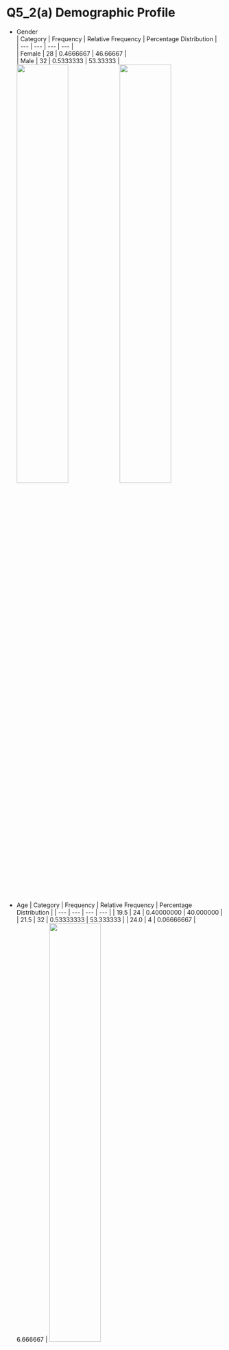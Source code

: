 # Q5_2(a) Demographic Profile
- Gender  
  | Category | Frequency | Relative Frequency | Percentage Distribution |  
  | --- | --- | --- | --- |  
  | Female | 28 | 0.4666667 | 46.66667 |  
  | Male | 32 | 0.5333333 | 53.33333 |  
  <img src="./images/Q5_Bar-Gender.jpg" width=50%><img src="./images/Q5_Pie-gender.jpg" width=50%>
- Age
  | Category | Frequency | Relative Frequency | Percentage Distribution |
  | --- | --- | --- | --- |
  | 19.5 | 24 | 0.40000000 | 40.000000 |
  | 21.5 | 32 | 0.53333333 | 53.333333 |
  | 24.0 | 4 | 0.06666667 | 6.666667 |
  <img src="./images/Q5_Bar-age.jpg" width=50%><img src="./images/Q5_Pie-age.jpg" width=50%>
- Saving Habit
  | Category | Frequency | Relative Frequency | Percentage Distribution |
  | --- | --- | --- | --- |
  | FKE | 8 | 0.13333333 | 13.333333 |
  | FKM | 4 | 0.06666667 | 6.666667 |
  | FKP | 3 | 0.05000000 | 5.000000 |
  | FPTT | 3 | 0.05000000 | 5.000000 |
  | FTKEE | 2 | 0.03333333 | 3.333333 |
  | FTMK | 40 | 0.66666667 | 66.666667 |
  <img src="./images/Q5_Bar-faculty.jpg" width=50%><img src="./images/Q5_Pie-faculty.jpg" width=50%>
- Allowance
  | Category | Frequency | Relative Frequency | Percentage Distribution |
  | --- | --- | --- | --- |
  | 100 | 31 | 0.5166667 | 51.66667 |
  | 350.5 | 22 | 0.3666667 | 36.66667 |
  | 650.5 | 7 | 0.1166667 | 11.66667 |
  <img src="./images/Q5_Bar-allowance.jpg" width=50%><img src="./images/Q5_Pie-allowance.jpg" width=50%>
- If student is taking a part time job:
  | Category | Frequency | Relative Frequency | Percentage Distribution |
  | --- | --- | --- | --- |
  | No | 50 | 0.8333333 | 83.33333 |
  | Yes | 10 | 0.1666667 | 16.66667 |
  <img src="./images/Q5_Bar-partTime.jpg" width=50%><img src="./images/Q5_Pie-partTime.jpg" width=50%>
- If a student has difficulty in managing money:
  | Category | Frequency | Relative Frequency | Percentage Distribution |
  | --- | --- | --- | --- |
  | 1 | 4 | 0.06666667 | 6.666667 |
  | 2 | 7 | 0.11666667 | 11.666667 |
  | 3 | 25 | 0.41666667 | 41.666667 |
  | 4 | 16 | 0.26666667 | 26.666667 |
  | 5 | 8 | 0.13333333 | 13.333333 |
  <img src="./images/Q5_Bar-MoneyMgmtDifficulty.jpg" width=50%><img src="./images/Q5_Pie-MoneyMgmtDifficulty.jpg" width=50%>
- If the student has ability to prepare his/her own weekly/monthly budget:
  | Category | Frequency | Relative Frequency | Percentage Distribution |
  | --- | --- | --- | --- |
  | 2 | 13 | 0.2166667 | 21.66667 |
  | 3 | 27 | 0.4500000 | 45.00000 |
  | 4 | 11 | 0.1833333 | 18.33333 |
  | 5 | 9 | 0.1500000 | 15.00000 |
  <img src="./images/Q5_Bar-abilityPrepareBudget.jpg" width=50%><img src="./images/Q5_Pie-abilityPrepareBudget.jpg" width=50%>
- If the student's parents' are good examples when it comes to money management:
  | Category | Frequency | Relative Frequency | Percentage Distribution |
  | --- | --- | --- | --- |
  | 2 | 3 | 0.05 | 5.00 |
  | 3 | 21 | 0.35 | 35.00 |
  | 4 | 21 | 0.35 | 35.00 |
  | 5 | 15 | 0.25 | 25.00 |
  <img src="./images/Q5_Bar-parentsGoodExample.jpg" width=50%><img src="./images/Q5_Pie-parentsGoodExample.jpg" width=50%>
- If the student appreciate it when parents give advice about what to do with money:
  | Category | Frequency | Relative Frequency | Percentage Distribution |
  | --- | --- | --- | --- |
  | 2 | 1 | 0.01666667 | 1.666667 |
  | 3 | 16 | 0.26666667 | 26.666667 |
  | 4 | 23 | 0.38333333 | 38.333333 |
  | 5 | 20 | 0.33333333 | 33.333333 |
  <img src="./images/Q5_Bar-appreciateAdvice.jpg" width=50%><img src="./images/Q5_Pie-appreciateAdvice.jpg" width=50%>
- If friends do regularly save with savings account:
  | Category | Frequency | Relative Frequency | Percentage Distribution |
  | --- | --- | --- | --- |
  | 1 | 4 | 0.06666667 | 6.666667 |
  | 2 | 15 | 0.25000000 | 25.000000 |
  | 3 | 18 | 0.30000000 | 30.000000 |
  | 4 | 16 | 0.26666667 | 26.666667 |
  | 5 | 7 | 0.11666667 | 11.666667 |
  <img src="./images/Q5_Bar-friendsSaveRegularly.jpg" width=50%><img src="./images/Q5_Pie-friendsSaveRegularly.jpg" width=50%>
- If the student regularly discusses about money management issue (saving) with friends:
  | Category | Frequency | Relative Frequency | Percentage Distribution |
  | --- | --- | --- | --- |
  | 1 | 7 | 0.1166667 | 11.66667 |
  | 2 | 19 | 0.3166667 | 31.66667 |
  | 3 | 23 | 0.3833333 | 38.33333 |
  | 4 | 8 | 0.1333333 | 13.33333 |
  | 5 | 3 | 0.0500000 | 5.00000 |
  <img src="./images/Q5_Bar-discussWithFriends.jpg" width=50%><img src="./images/Q5_Pie-discussWithFriends.jpg" width=50%>
- If "buy now, think later" describes them:
  | Category | Frequency | Relative Frequency | Percentage Distribution |
  | --- | --- | --- | --- |
  | 1 | 17 | 0.28333333 | 28.333333 |
  | 2 | 10 | 0.16666667 | 16.666667 |
  | 3 | 20 | 0.33333333 | 33.333333 |
  | 4 | 9 | 0.15000000 | 15.000000 |
  | 5 | 4 | 0.06666667 | 6.666667 |
  <img src="./images/Q5_Bar-buyNowThinkLater.jpg" width=50%><img src="./images/Q5_Pie-buyNowThinkLater.jpg" width=50%>
- If rarely achieve saving goals:
  | Category | Frequency | Relative Frequency | Percentage Distribution |
  | --- | --- | --- | --- |
  | 1 | 3 | 0.05000000 | 5.000000 |
  | 2 | 12 | 0.20000000 | 20.000000 |
  | 3 | 25 | 0.41666667 | 41.666667 |
  | 4 | 15 | 0.25000000 | 25.000000 |
  | 5 | 5 | 0.08333333 | 8.333333 |
  <img src="./images/Q5_Bar-rarelyAchieveGoal.jpg" width=50%><img src="./images/Q5_Pie-rarelyAchieveGoal.jpg" width=50%>
- If put money aside on a regular basis for the future:
  | Category | Frequency | Relative Frequency | Percentage Distribution |
  | --- | --- | --- | --- |
  | 1 | 5 | 0.08333333 | 8.333333 |
  | 2 | 2 | 0.03333333 | 3.333333 |
  | 3 | 27 | 0.45000000 | 45.000000 |
  | 4 | 21 | 0.35000000 | 35.000000 |
  | 5 | 5 | 0.08333333 | 8.333333 |
  <img src="./images/Q5_Bar-putMoneyAside.jpg" width=50%><img src="./images/Q5_Pie-putMoneyAside.jpg" width=50%>
- If often compare prices before making a purchase:
  | Category | Frequency | Relative Frequency | Percentage Distribution |
  | --- | --- | --- | --- |
  | 2 | 5 | 0.08333333 | 8.333333 |
  | 3 | 14 | 0.23333333 | 23.333333 |
  | 4 | 21 | 0.35000000 | 35.000000 |
  | 5 | 20 | 0.33333333 | 33.333333 |
  <img src="./images/Q5_Bar-comparePrices.jpg" width=50%><img src="./images/Q5_Pie-comparePrices.jpg" width=50%>

# Q5_2(b) Means comparison


